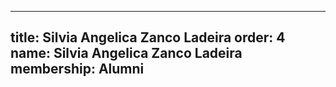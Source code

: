 ---
  title: Silvia Angelica Zanco Ladeira
  order: 4
  name: Silvia Angelica Zanco Ladeira
  membership: Alumni
  ---
  
